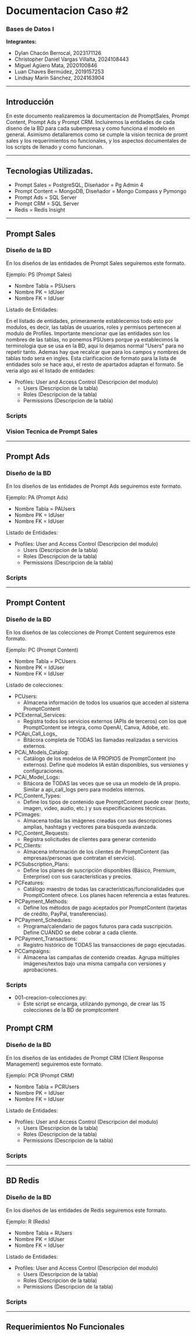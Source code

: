 # Documentacion Caso #2
### Bases de Datos I  

**Integrantes:**  
- Dylan Chacón Berrocal, 2023171126  
- Christopher Daniel Vargas Villalta, 2024108443  
- Miguel Agüero Mata, 2020100846  
- Luan Chaves Bermúdez, 2019157253  
- Lindsay Marín Sánchez, 2024163904  

---

## Introducción

En este documento realizaremos la documentacion de PromptSales, Prompt Content, Prompt Ads y Prompt CRM. Incluiremos la entidades de cada diseno de la BD para cada subempresa y como funciona el modelo en general. Asimismo detallaremos como se cumple la vision tecnica de promt sales y los requerimientos no funcionales, y los aspectos documentales de los scripts de llenado y como funcionan.

---

## Tecnologias Utilizadas.
- Prompt Sales = PostgreSQL, Diseñador = Pg Admin 4
- Prompt Content = MongoDB, Diseñador = Mongo Compass y Pymongo
- Prompt Ads = SQL Server
- Prompt CRM = SQL Server
- Redis = Redis Insight


---

## Prompt Sales

### Diseño de la BD

En los diseños de las entidades de Prompt Sales seguiremos este formato.

Ejemplo: PS (Prompt Sales)
- Nombre Tabla = PSUsers
- Nombre PK = IdUser
- Nombre FK = IdUser

Listado de Entidades:

En el listado de entidades, primeramente establecemos todo esto por modulos, es decir, las tablas de usuarios, roles y permisos pertenecen al modulo de Profiles. Importante mencionar que las entidades son los nombres de las tablas, no ponemos PSUsers porque ya establecimos la terminologia que se usa en la BD, aqui lo dejamos normal "Users" para no repetir tanto. Ademas hay que recalcar que para los campos y nombres de tablas todo sera en ingles. Esta clarificacion de formato para la lista de entidades solo se hace aqui, el resto de apartados adaptan el formato. Se veria algo asi el listado de entidades: 

- Profiles: User and Access Control (Descripcion del modulo)
  * Users (Descripcion de la tabla)
  * Roles (Descripcion de la tabla)
  * Permissions (Descripcion de la tabla)

### Scripts

### Vision Tecnica de Prompt Sales

---

## Prompt Ads

### Diseño de la BD

En los diseños de las entidades de Prompt Ads seguiremos este formato.

Ejemplo: PA (Prompt Ads)
- Nombre Tabla = PAUsers
- Nombre PK = IdUser
- Nombre FK = IdUser

Listado de Entidades:

- Profiles: User and Access Control (Descripcion del modulo)
  * Users (Descripcion de la tabla)
  * Roles (Descripcion de la tabla)
  * Permissions (Descripcion de la tabla)


### Scripts

---

## Prompt Content

### Diseño de la BD

En los diseños de las colecciones de Prompt Content seguiremos este formato.

Ejemplo: PC (Prompt Content)
- Nombre Tabla = PCUsers
- Nombre PK = IdUser
- Nombre FK = IdUser

Listado de colecciones:

- PCUsers:
  * Almacena información de todos los usuarios que acceden al sistema PromptContent 
- PCExternal_Services:
  * Registra todos los servicios externos (APIs de terceros) con los que PromptContent se integra, como OpenAI, Canva, Adobe, etc.
- PCApi_Call_Logs_
  * Bitácora completa de TODAS las llamadas realizadas a servicios externos.
- PCAi_Models_Catalog:
  * Catálogo de los modelos de IA PROPIOS de PromptContent (no externos). Define qué modelos IA están disponibles, sus versiones y configuraciones.
- PCAi_Model_Logs:
  * Bitácora de TODAS las veces que se usa un modelo de IA propio. Similar a api_call_logs pero para modelos internos.
- PC_Content_Types:
  * Define los tipos de contenido que PromptContent puede crear (texto, imagen, video, audio, etc.) y sus especificaciones técnicas.
- PCimages:
  * Almacena todas las imágenes creadas con sus descripciones amplias, hashtags y vectores para búsqueda avanzada.
- PC_Content_Requests:
  * Registra solicitudes de clientes para generar contenido
- PC_Clients:
  * Almacena información de los clientes de PromptContent (las empresas/personas que contratan el servicio).
- PCSubscription_Plans:
  * Define los planes de suscripción disponibles (Básico, Premium, Enterprise) con sus características y precios.
- PCFeatures:
  * Catálogo maestro de todas las características/funcionalidades que PromptContent ofrece. Los planes hacen referencia a estas features.
- PCPayment_Methods:
  * Define los métodos de pago aceptados por PromptContent (tarjetas de crédito, PayPal, transferencias).
- PCPayment_Schedules:
  * Programa/calendario de pagos futuros para cada suscripción. Define CUÁNDO se debe cobrar a cada cliente.
- PCPayment_Transactions:
  * Registro histórico de TODAS las transacciones de pago ejecutadas.
- PCCampaigns:
  * Almacena las campañas de contenido creadas. Agrupa múltiples imágenes/textos bajo una misma campaña con versiones y aprobaciones.

### Scripts

- 001-creacion-colecciones.py:
  * Este script se encarga, utilizando pymongo, de crear las 15 colecciones de la BD de promptcontent

## Prompt CRM

### Diseño de la BD

En los diseños de las entidades de Prompt CRM (Client Response Management) seguiremos este formato.

Ejemplo: PCR (Prompt CRM)
- Nombre Tabla = PCRUsers
- Nombre PK = IdUser
- Nombre FK = IdUser

Listado de Entidades:

- Profiles: User and Access Control (Descripcion del modulo)
  * Users (Descripcion de la tabla)
  * Roles (Descripcion de la tabla)
  * Permissions (Descripcion de la tabla)

### Scripts

---

## BD Redis

### Diseño de la BD

En los diseños de las entidades de Redis seguiremos este formato.

Ejemplo: R (Redis)
- Nombre Tabla = RUsers
- Nombre PK = IdUser
- Nombre FK = IdUser

Listado de Entidades:

- Profiles: User and Access Control (Descripcion del modulo)
  * Users (Descripcion de la tabla)
  * Roles (Descripcion de la tabla)
  * Permissions (Descripcion de la tabla)

### Scripts

---

## Requerimientos No Funcionales






